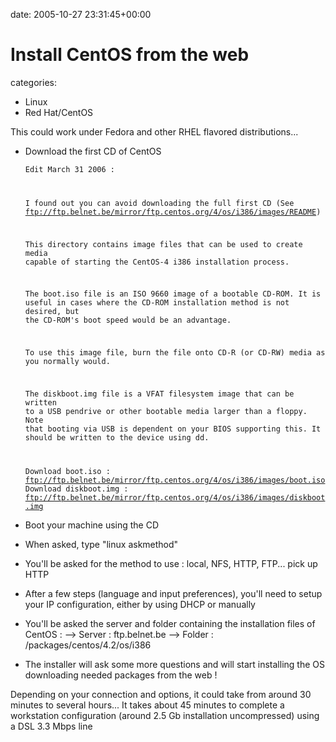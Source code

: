 


date: 2005-10-27 23:31:45+00:00


# Install CentOS from the web

categories:
- Linux
- Red Hat/CentOS


This could work under Fedora and other RHEL flavored distributions...

<!-- more -->

- Download the first CD of CentOS 


    
    <code>Edit March 31 2006 :
    
    I found out you can avoid downloading the full first CD
    (See ftp://ftp.belnet.be/mirror/ftp.centos.org/4/os/i386/images/README)
    
    This directory contains image files that can be used to create media
    capable of starting the CentOS-4 i386 installation process.
    
    The boot.iso file is an ISO 9660 image of a bootable CD-ROM.  It is useful
    in cases where the CD-ROM installation method is not desired, but the
    CD-ROM's boot speed would be an advantage.
    
    To use this image file, burn the file onto CD-R (or CD-RW) media as you
    normally would.
    
    The diskboot.img file is a VFAT filesystem image that can be written to a
    USB pendrive or other bootable media larger than a floppy.  Note that
    booting via USB is dependent on your BIOS supporting this.  It should
    be written to the device using dd.
    
    Download boot.iso : ftp://ftp.belnet.be/mirror/ftp.centos.org/4/os/i386/images/boot.iso
    Download diskboot.img : ftp://ftp.belnet.be/mirror/ftp.centos.org/4/os/i386/images/diskboot.img</code>



- Boot your machine using the CD
- When asked, type "linux askmethod"
- You'll be asked for the method to use : local, NFS, HTTP, FTP... pick up HTTP
- After a few steps (language and input preferences), you'll need to setup your IP configuration, either by using DHCP or manually
- You'll be asked the server and folder containing the installation files of CentOS :
--> Server : ftp.belnet.be
--> Folder : /packages/centos/4.2/os/i386
- The installer will ask some more questions and will start installing the OS downloading needed packages from the web !

Depending on your connection and options, it could take from around 30 minutes to several hours...
It takes about 45 minutes to complete a workstation configuration (around 2.5 Gb installation uncompressed) using a DSL 3.3 Mbps line
